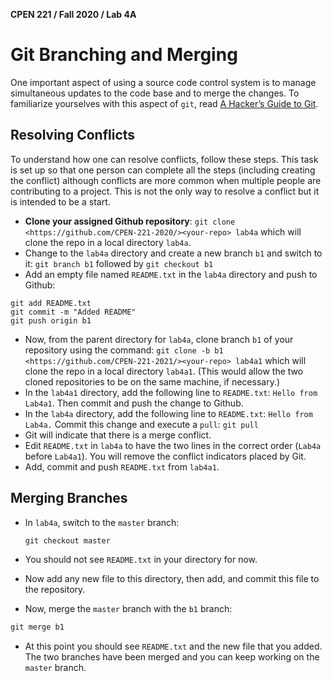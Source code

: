 **CPEN 221 / Fall 2020 / Lab 4A**

# Git Branching and Merging

One important aspect of using a source code control system is to manage simultaneous updates to the code base and to merge the changes. To familiarize yourselves with this aspect of `git`, read [A Hacker’s Guide to Git](http://wildlyinaccurate.com/a-hackers-guide-to-git/).

## Resolving Conflicts

To understand how one can resolve conflicts, follow these steps. This task is set up so that one person can complete all the steps (including creating the conflict) although conflicts are more common when multiple people are contributing to a project. This is not the only way to resolve a conflict but it is intended to be a start.

- **Clone your assigned Github repository**: `git clone <https://github.com/CPEN-221-2020/><your-repo> lab4a` which will clone the repo in a local directory `lab4a`.
- Change to the `lab4a` directory and create a new branch `b1` and switch to it: `git branch b1` followed by `git checkout b1`
- Add an empty file named `README.txt` in the `lab4a` directory and push to Github:

```
git add README.txt
git commit -m "Added README"
git push origin b1
```

- Now, from the parent directory for `lab4a`, clone branch `b1` of your repository using the command: `git clone -b b1 <https://github.com/CPEN-221-2021/><your-repo> lab4a1` which will clone the repo in a local directory `lab4a1`. (This would allow the two cloned repositories to be on the same machine, if necessary.)
- In the `lab4a1` directory, add the following line to `README.txt`: `Hello from Lab4a1`. Then commit and push the change to Github.
- In the `lab4a` directory, add the following line to `README.txt`: `Hello from Lab4a.` Commit this change and execute a `pull`: `git pull`
- Git will indicate that there is a merge conflict.
- Edit `README.txt` in `lab4a` to have the two lines in the correct order (`Lab4a` before `Lab4a1`). You will remove the conflict indicators placed by Git.
- Add, commit and push `README.txt` from `lab4a1`.

## Merging Branches

- In `lab4a`, switch to the `master` branch:

   ```java
   git checkout master
   ```

- You should not see `README.txt` in your directory for now.

- Now add any new file to this directory, then add, and commit this file to the repository.

- Now, merge the `master` branch with the `b1` branch:

```java
git merge b1
```

- At this point you should see `README.txt` and the new file that you added. The two branches have been merged and you can keep working on the `master` branch.
